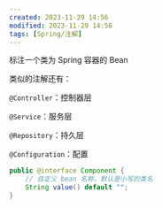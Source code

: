 ```yaml
---
created: 2023-11-29 14:56
modified: 2023-11-29 14:56
tags: [Spring/注解]
---
```


标注一个类为 Spring 容器的 Bean

类似的注解还有：

`@Controller`：控制器层

`@Service`：服务层

`@Repository`：持久层

`@Configuration`：配置

```java
public @interface Component {  
	// 自定义 bean 名称，默认是小写的类名
    String value() default "";  
}
```
